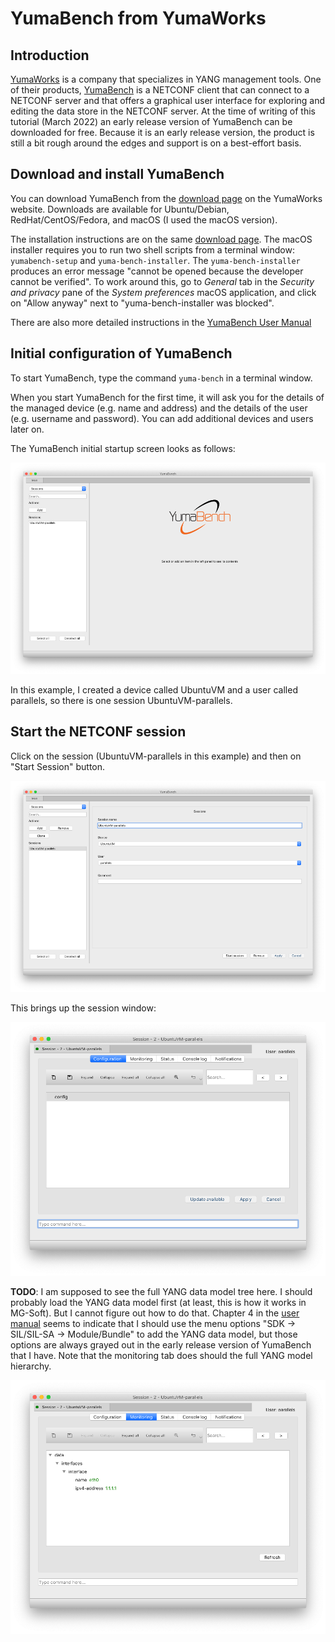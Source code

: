 # YumaBench from YumaWorks

## Introduction

[YumaWorks](https://www.yumaworks.com/) is a company that specializes in YANG management tools.
One of their products, [YumaBench](https://www.yumaworks.com/tools/yumabench/) is a 
NETCONF client that can connect to a NETCONF server and that offers a graphical user interface
for exploring and editing the data store in the NETCONF server.
At the time of writing of this tutorial (March 2022) an early release version of YumaBench can be
downloaded for free. Because it is an early release version,
the product is still a bit rough around the edges and support is on a best-effort basis.

## Download and install YumaBench

You can download YumaBench from the 
[download page](https://www.yumaworks.com/support/download-yumabench/)
on the YumaWorks website.
Downloads are available for Ubuntu/Debian, RedHat/CentOS/Fedora, and macOS
(I used the macOS version).

The installation instructions are on the same
[download page](https://www.yumaworks.com/support/download-yumabench/).
The macOS installer requires you to run two shell scripts from a terminal window:
`yumabench-setup` and `yuma-bench-installer`. The `yuma-bench-installer` produces an error
message "cannot be opened because the developer cannot be verified".
To work around this, go to _General_ tab in the _Security and privacy_ pane of the
_System preferences_ macOS application, and click on 
"Allow anyway" next to "yuma-bench-installer was blocked".

There are also more detailed instructions in the
[YumaBench User Manual](https://www.yumaworks.com/pub/docs/yumabench/yumabench-user-manual.pdf)

## Initial configuration of YumaBench

To start YumaBench, type the command `yuma-bench` in a terminal window.

When you start YumaBench for the first time, it will ask you for the details of the managed
device (e.g. name and address) and the details of the user (e.g. username and password).
You can add additional devices and users later on.

The YumaBench initial startup screen looks as follows:

![YumaBench startup screen](figures/yumabench-startup.png)

In this example, I created a device called UbuntuVM and a user called parallels, so there is
one session UbuntuVM-parallels.

## Start the NETCONF session

Click on the session (UbuntuVM-parallels in this example) and then on "Start Session" button.

![YumaBench start the NETCONF session](figures/yumabench-start-session.png)

This brings up the session window:

![YumaBench session window](figures/yumabench-session-window.png)

**TODO**: I am supposed to see the full YANG data model tree here. I should probably load the YANG
data model first (at least, this is how it works in MG-Soft). But I cannot figure out how to do
that. Chapter 4 in the
[user manual](https://www.yumaworks.com/pub/docs/yumabench/yumabench-user-manual.pdf)
seems to indicate that I should use the menu options "SDK -> SIL/SIL-SA -> Module/Bundle" to
add the YANG data model, but those options are always grayed out in the early release version
of YumaBench that I have. Note that the monitoring tab does should the full YANG model hierarchy.

![YumaBench session window](figures/yumabench-session-monitoring.png)
